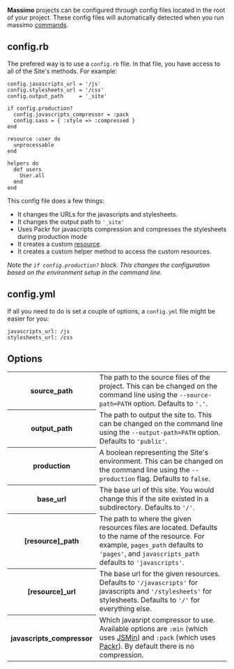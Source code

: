 **Massimo** projects can be configured through config files located in the root of your project. These config files will automatically detected when you run massimo [commands](/massimo/usage).


config.rb
---------

The prefered way is to use a `config.rb` file. In that file, you have access to all of the Site's methods. For example:

    config.javascripts_url = '/js'
    config.stylesheets_url = '/css'
    config.output_path     = '_site'
    
    if config.production?
      config.javascripts_compressor = :pack
      config.sass = { :style => :compressed }
    end
    
    resource :user do
      unprocessable
    end
    
    helpers do
      def users
        User.all
      end
    end
    
This config file does a few things:

* It changes the URLs for the javascripts and stylesheets.
* It changes the output path to `'_site'`
* Uses Packr for javascripts compression and compresses the stylesheets during production mode
* It creates a custom [resource](/massimo/resources/).
* It creates a custom helper method to access the custom resources.

*Note the `if config.production?` block. This changes the configuration based on the environment setup in the command line.*


config.yml
----------

If all you need to do is set a couple of options, a `config.yml` file might be easier for you:

    javascripts_url: /js
    stylesheets_url: /css
    
    
Options
-------

<table>
  <tbody>
    <tr>
      <th>source_path</th>
      <td>The path to the source files of the project. This can be changed on the command line using the <code>--source-path=PATH</code> option. Defaults to <code>'.'</code>.</td>
    </tr>
    <tr>
      <th>output_path</th>
      <td>The path to output the site to. This can be changed on the command line using the <code>--output-path=PATH</code> option. Defaults to <code>'public'</code>.</td>
    </tr>
    <tr>
      <th>production</th>
      <td>A boolean representing the Site's environment. This can be changed on the command line using the <code>--production</code> flag. Defaults to <code>false</code>.</td>
    </tr>
    <tr>
      <th>base_url</th>
      <td>The base url of this site. You would change this if the site existed in a subdirectory. Defaults to <code>'/'</code>.</td>
    </tr>
    <tr>
      <th>[resource]_path</th>
      <td>The path to where the given resources files are located. Defaults to the name of the resource. For example, <code>pages_path</code> defaults to <code>'pages'</code>, and <code>javascripts_path</code> defaults to <code>'javascripts'</code>.</td>
    </tr>
    <tr>
      <th>[resource]_url</th>
      <td>The base url for the given resources. Defaults to <code>'/javascripts'</code> for javascripts and <code>'/stylesheets'</code> for stylesheets. Defaults to <code>'/'</code> for everything else.</td>
    </tr>
    <tr>
      <th>javascripts_compressor</th>
      <td>Which javasript compressor to use.  Available options are <code>:min</code> (which uses <a href='http://github.com/rgrove/jsmin/'>JSMin</a>) and <code>:pack</code> (which uses <a href='http://github.com/jcoglan/packr'>Packr</a>). By default there is no compression.</td>
    </tr>
  </tbody>
</table>